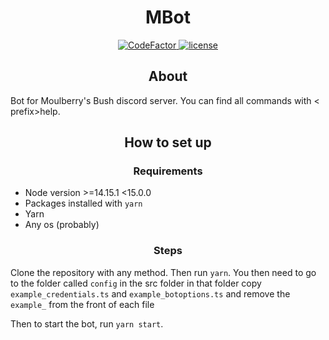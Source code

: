 <!-- markdownlint-disable no-inline-html -->
<h1 align="center">MBot</h1>
<p align="center">
  <a href="https://www.codefactor.io/repository/github/notenoughupdates/mb-bot-ts">
    <img src="https://www.codefactor.io/repository/github/notenoughupdates/mb-bot-ts/badge?s=708ab26519121898fd964e54b6ba3afdad396ac3" alt="CodeFactor">
  </a>
  <a href="https://github.com/NotEnoughUpdates/mb-bot-ts/blob/master/LICENSE">
    <img src="https://img.shields.io/badge/license-CC--BY--NC--SA--4.0-informational" alt="license">
  </a>
</p>

<h2 align="center">About</h2>

Bot for Moulberry's Bush discord server. You can find all commands with <​prefix​>help.

<h2 align="center">How to set up</h2>

<h3 align="center">Requirements</h2>

- Node version >=14.15.1 <15.0.0
- Packages installed with `yarn`
- Yarn
- Any os (probably)

<h3 align="center">Steps</h2>

Clone the repository with any method. Then run `yarn`. You then need to go to the folder called `config` in the src folder in that folder copy `example_credentials.ts` and `example_botoptions.ts` and remove the `example_` from the front of each file

Then to start the bot, run `yarn start`.
